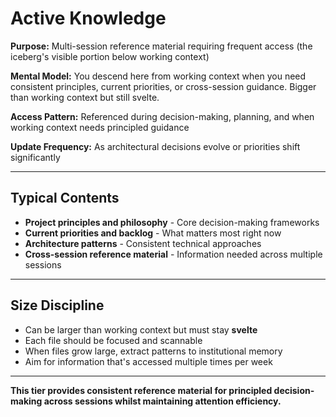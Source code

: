 # Active Knowledge

**Purpose:** Multi-session reference material requiring frequent access (the iceberg's visible portion below working context)

**Mental Model:** You descend here from working context when you need consistent principles, current priorities, or cross-session guidance. Bigger than working context but still svelte.

**Access Pattern:** Referenced during decision-making, planning, and when working context needs principled guidance

**Update Frequency:** As architectural decisions evolve or priorities shift significantly

---

## Typical Contents

- **Project principles and philosophy** - Core decision-making frameworks
- **Current priorities and backlog** - What matters most right now  
- **Architecture patterns** - Consistent technical approaches
- **Cross-session reference material** - Information needed across multiple sessions

---

## Size Discipline

- Can be larger than working context but must stay **svelte**
- Each file should be focused and scannable
- When files grow large, extract patterns to institutional memory
- Aim for information that's accessed multiple times per week

---

**This tier provides consistent reference material for principled decision-making across sessions whilst maintaining attention efficiency.**